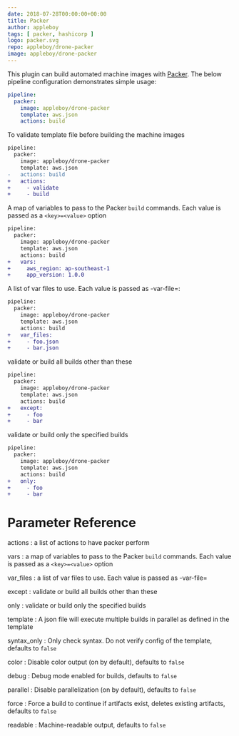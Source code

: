 ```yaml
---
date: 2018-07-28T00:00:00+00:00
title: Packer
author: appleboy
tags: [ packer, hashicorp ]
logo: packer.svg
repo: appleboy/drone-packer
image: appleboy/drone-packer
---
```


This plugin can build automated machine images with [Packer](https://www.packer.io/). The below pipeline configuration demonstrates simple usage:

```yaml
pipeline:
  packer:
    image: appleboy/drone-packer
    template: aws.json
    actions: build
```

To validate template file before building the machine images

```diff
pipeline:
  packer:
    image: appleboy/drone-packer
    template: aws.json
-   actions: build
+   actions:
+     - validate
+     - build
```

A map of variables to pass to the Packer `build` commands. Each value is passed as a `<key>=<value>` option

```diff
pipeline:
  packer:
    image: appleboy/drone-packer
    template: aws.json
    actions: build
+   vars:
+     aws_region: ap-southeast-1
+     app_version: 1.0.0
```

A list of var files to use. Each value is passed as -var-file=<value>:

```diff
pipeline:
  packer:
    image: appleboy/drone-packer
    template: aws.json
    actions: build
+   var_files:
+     - foo.json
+     - bar.json
```

validate or build all builds other than these

```diff
pipeline:
  packer:
    image: appleboy/drone-packer
    template: aws.json
    actions: build
+   except:
+     - foo
+     - bar
```

validate or build only the specified builds

```diff
pipeline:
  packer:
    image: appleboy/drone-packer
    template: aws.json
    actions: build
+   only:
+     - foo
+     - bar
```

# Parameter Reference

actions
: a list of actions to have packer perform

vars
: a map of variables to pass to the Packer `build` commands. Each value is passed as a `<key>=<value>` option

var_files
: a list of var files to use. Each value is passed as -var-file=<value>

except
: validate or build all builds other than these

only
: validate or build only the specified builds

template
: A json file will execute multiple builds in parallel as defined in the template

syntax_only
: Only check syntax. Do not verify config of the template, defaults to `false`

color
: Disable color output (on by default), defaults to `false`

debug
: Debug mode enabled for builds, defaults to `false`

parallel
: Disable parallelization (on by default), defaults to `false`

force
: Force a build to continue if artifacts exist, deletes existing artifacts, defaults to `false`

readable
: Machine-readable output, defaults to `false`
